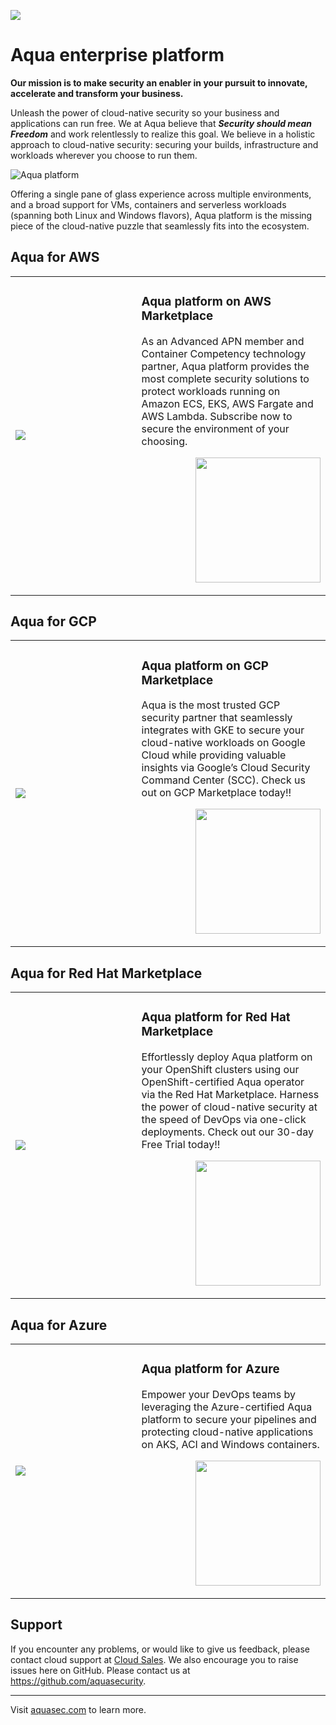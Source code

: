<a href="#"><img src="https://github.com/manasiprabhavalkar/marketplaces/blob/master/images/secure-aqua-3.png"/></a>

# Aqua enterprise platform

<b>Our mission is to make security an enabler in your pursuit to innovate, accelerate and transform your business.</b>

Unleash the power of cloud-native security so your business and applications can run free. We at Aqua believe that <b><i>Security should mean Freedom</i></b> and work relentlessly to realize this goal. We believe in a holistic approach to cloud-native security: securing your builds, infrastructure and workloads wherever you choose to run them.  


![Aqua platform](https://github.com/manasiprabhavalkar/marketplaces/blob/master/aws/images/aqua-platform.png)

Offering a single pane of glass experience across multiple environments, and a broad support for VMs, containers and serverless workloads (spanning both Linux and Windows flavors), Aqua platform is the missing piece of the cloud-native puzzle that seamlessly fits into the ecosystem.

## Aqua for AWS

<table>
	<tr>
		<td width="40%"><a href="https://github.com/manasiprabhavalkar/marketplaces/blob/master/aws/README.md"><img src="https://github.com/manasiprabhavalkar/marketplaces/blob/master/aws/images/aws-logo.png" /></a></td>
		<td>
			<h3>Aqua platform on AWS Marketplace</h3>
			<p>As an Advanced APN member and Container Competency technology partner, Aqua platform provides the most complete security solutions to protect workloads running on Amazon ECS, EKS, AWS Fargate and AWS Lambda. Subscribe now to secure the environment of your choosing.
			</p>
			<p align="right"><a href="https://github.com/manasiprabhavalkar/marketplaces/blob/master/aws/README.md"><img src="https://github.com/manasiprabhavalkar/marketplaces/blob/master/images/launch-logo.png" width="200" /></a></p>
		</td>
	</tr> 
</table>


## Aqua for GCP
<table>
	<tr>
		<td width="40%"><a href="https://github.com/manasiprabhavalkar/marketplaces/blob/master/gcp/README.md"><img src="https://github.com/manasiprabhavalkar/marketplaces/blob/master/gcp/images/gcp.png" /></a></td>
		<td>
			<h3>Aqua platform on GCP Marketplace</h3>
			<p>Aqua is the most trusted GCP security partner that seamlessly integrates with GKE to secure your cloud-native workloads on Google Cloud while providing valuable insights via Google’s Cloud Security Command Center (SCC). Check us out on GCP Marketplace today!!
			</p>
			<p align="right"><a href="<td width="40%"><a href="https://github.com/manasiprabhavalkar/marketplaces/blob/master/gcp/README.md"><img src="https://github.com/manasiprabhavalkar/marketplaces/blob/master/images/launch-logo.png" width="200" /></a></p>
		</td>
	</tr>
</table>

## Aqua for Red Hat Marketplace
<table>
	<tr>
		<td width="40%"><a href="https://github.com/manasiprabhavalkar/marketplaces/blob/master/redhat/README.md"><img src="https://github.com/manasiprabhavalkar/marketplaces/blob/master/redhat/images/redhat-logo.svg" /></a></td>
		<td>
			<h3>Aqua platform for Red Hat Marketplace</h3>
			<p>Effortlessly deploy Aqua platform on your OpenShift clusters using our OpenShift-certified Aqua operator via the Red Hat Marketplace. Harness the power of cloud-native security at the speed of DevOps via one-click deployments. Check out our 30-day Free Trial today!! </p>
			<p align="right"><a href="https://github.com/manasiprabhavalkar/marketplaces/blob/master/redhat/README.md"><img src="https://github.com/manasiprabhavalkar/marketplaces/blob/master/images/launch-logo.png" width="200" /></a></p>
		</td>
	</tr>
</table>

## Aqua for Azure
<table>
	<tr>
		<td width="40%"><a href="https://github.com/manasiprabhavalkar/marketplaces/blob/master/azure/README.md"><img src="https://github.com/manasiprabhavalkar/marketplaces/blob/master/azure/images/azure-logo.png" /></a></td>
		<td>
			<h3>Aqua platform for Azure</h3>
			<p>Empower your DevOps teams by leveraging the Azure-certified Aqua platform to secure your pipelines and protecting cloud-native applications on AKS, ACI and Windows containers. </p>
			<p align="right"><a href="https://github.com/manasiprabhavalkar/marketplaces/blob/master/azure/README.md"><img src="https://github.com/manasiprabhavalkar/marketplaces/blob/master/images/launch-logo.png" width="200" /></a></p>
		</td>
	</tr>
</table>

## Support
If you encounter any problems, or would like to give us feedback, please contact cloud support at [Cloud Sales](mailto:cloudsupport@aquasec.com). We also encourage you to raise issues here on GitHub. Please contact us at https://github.com/aquasecurity.

---
Visit [aquasec.com](https://www.aquasec.com/) to learn more.